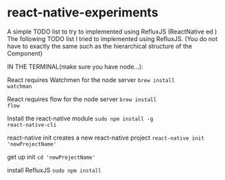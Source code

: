 # react-native-experiments


A simple TODO list to try to implemented using RefluxJS (ReactNative ed )
The following TODO list I tried to implemented using RefluxJS.
(You do not have to exactly the same 
such as the hierarchical structure of the Component)


IN THE TERMINAL(make sure you have node...):


React requires Watchmen for the node server
 <code>brew install watchman</code>
 
 
 React requires flow for the node server
 <code>brew install flow</code>
 
 
 Install the react-native module
 <code>sudo npm install -g react-native-cli</code>
 
 
 react-native init creates a new react-native project
 <code>react-native init 'newProjectName' </code>
 
 
 get up init
 <code>cd 'newProjectName' </code>
 
 
 install RefluxJS
 <code>sudo npm install</code>



